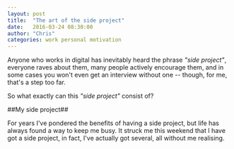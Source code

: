 ```yaml
---
layout: post
title:  "The art of the side project"
date:   2016-03-24 08:30:00
author: "Chris"
categories: work personal motivation
---
```

Anyone who works in digital has inevitably heard the phrase _"side project"_, everyone raves about them, many people actively encourage them, and in some cases you won't even get an interview without one -- though, for me, that's a step too far.

So what exactly can this _"side project"_ consist of?

##My side project##

For years I've pondered the benefits of having a side project, but life has always found a way to keep me busy. It struck me this weekend that I have got a side project, in fact, I've actually got several, all without me realising.
